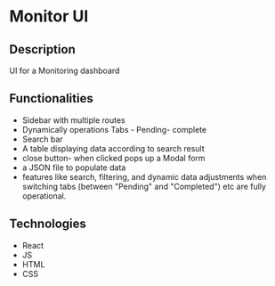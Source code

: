 # Monitor UI

## Description

UI for a Monitoring dashboard 

## Functionalities
- Sidebar with multiple routes
- Dynamically operations Tabs - Pending- complete
- Search bar
- A table displaying data according to search result
- close button- when clicked pops up a Modal form
- a JSON file to populate data
-  features like search, filtering, and dynamic data adjustments when switching tabs (between "Pending" and "Completed") etc are fully operational.

## Technologies
- React
- JS
- HTML
- CSS

